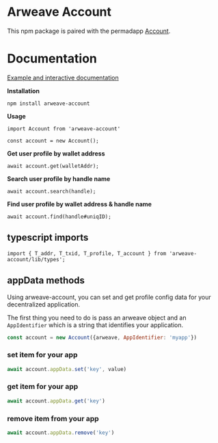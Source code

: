 # Arweave Account

This npm package is paired with the permadapp [Account](https://github.com/MetaweaveTeam/Account).

# Documentation

[Example and interactive documentation](https://account.metaweave.xyz)

__Installation__
```
npm install arweave-account
```

__Usage__
```
import Account from 'arweave-account'

const account = new Account();
```

__Get user profile by wallet address__
```
await account.get(walletAddr);
```

__Search user profile by handle name__
```
await account.search(handle);
```

__Find user profile by wallet address & handle name__
```
await account.find(handle#uniqID);
```

## typescript imports

```
import { T_addr, T_txid, T_profile, T_account } from 'arweave-account/lib/types';
```

## appData methods

Using arweave-account, you can set and get profile config data for your decentralized application.

The first thing you need to do is pass an arweave object and an `AppIdentifier` which is a string that identifies your application.

``` js
const account = new Account({arweave, AppIdentifier: 'myapp'})
```

### set item for your app

``` js
await account.appData.set('key', value)
```

### get item for your app

``` js
await account.appData.get('key')
```

### remove item from your app

``` js
await account.appData.remove('key')
```
